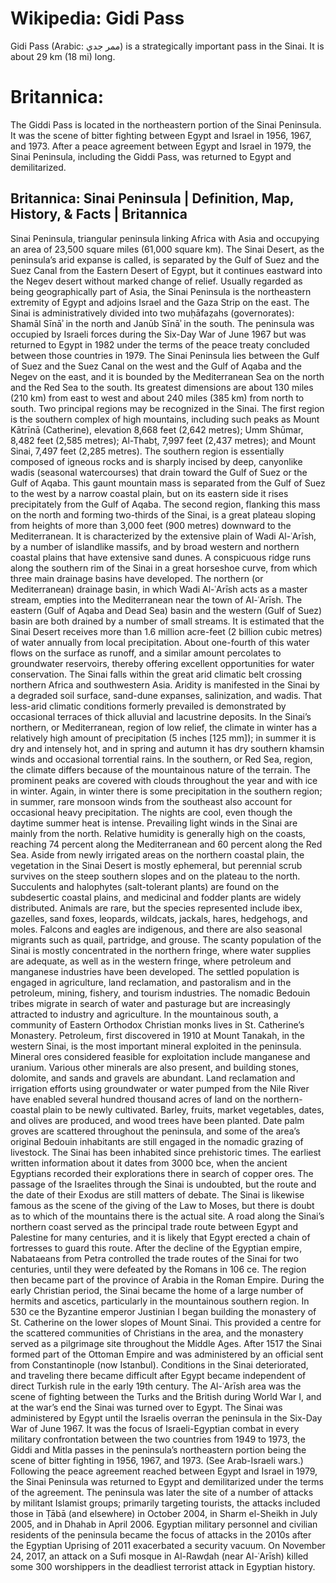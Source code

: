 
# Wikipedia: Gidi Pass
Gidi Pass (Arabic: ممر جدي) is a strategically important pass in the Sinai. It is about 29 km (18 mi) long.
# Britannica:
The Giddi Pass is located in the northeastern portion of the Sinai Peninsula.
It was the scene of bitter fighting between Egypt and Israel in 1956, 1967,
and 1973. After a peace agreement between Egypt and Israel in 1979, the Sinai
Peninsula, including the Giddi Pass, was returned to Egypt and demilitarized.



## Britannica: Sinai Peninsula | Definition, Map, History, & Facts | Britannica
Sinai Peninsula,  triangular peninsula linking Africa with Asia and occupying an area of 23,500 square miles (61,000 square km). The Sinai Desert, as the peninsula’s arid expanse is called, is separated by the Gulf of Suez and the Suez Canal from the Eastern Desert of Egypt, but it continues eastward into the Negev desert without marked change of relief. Usually regarded as being geographically part of Asia, the Sinai Peninsula is the northeastern extremity of Egypt and adjoins Israel and the Gaza Strip on the east. The Sinai is administratively divided into two muḥāfaẓahs (governorates): Shamāl Sīnāʾ in the north and Janūb Sīnāʾ in the south. The peninsula was occupied by Israeli forces during the Six-Day War of June 1967 but was returned to Egypt in 1982 under the terms of the peace treaty concluded between those countries in 1979.
The Sinai Peninsula lies between the Gulf of Suez and the Suez Canal on the west and the Gulf of Aqaba and the Negev on the east, and it is bounded by the Mediterranean Sea on the north and the Red Sea to the south. Its greatest dimensions are about 130 miles (210 km) from east to west and about 240 miles (385 km) from north to south.
Two principal regions may be recognized in the Sinai. The first region is the southern complex of high mountains, including such peaks as Mount Kātrīnā (Catherine), elevation 8,668 feet (2,642 metres); Umm Shūmar, 8,482 feet (2,585 metres); Al-Thabṭ, 7,997 feet (2,437 metres); and Mount Sinai, 7,497 feet (2,285 metres). The southern region is essentially composed of igneous rocks and is sharply incised by deep, canyonlike wadis (seasonal watercourses) that drain toward the Gulf of Suez or the Gulf of Aqaba. This gaunt mountain mass is separated from the Gulf of Suez to the west by a narrow coastal plain, but on its eastern side it rises precipitately from the Gulf of Aqaba. The second region, flanking this mass on the north and forming two-thirds of the  Sinai, is a great plateau sloping from heights of more than 3,000 feet (900 metres) downward to the Mediterranean. It is characterized by the extensive plain of Wadi Al-ʿArīsh, by a number of islandlike massifs, and by broad western and northern coastal plains that have extensive sand dunes.
A conspicuous ridge runs along the southern rim of the Sinai in a great horseshoe curve, from which three main drainage basins have developed. The northern (or Mediterranean) drainage basin, in which Wadi Al-ʿArīsh acts as a master stream, empties into the Mediterranean near the town of Al-ʿArīsh. The eastern (Gulf of Aqaba and Dead Sea) basin and the western (Gulf of Suez) basin are both drained by a number of small streams. It is estimated that the Sinai Desert receives more than 1.6 million acre-feet (2 billion cubic metres) of water annually from local precipitation. About one-fourth of this water flows on the surface as runoff, and a similar amount percolates to groundwater reservoirs, thereby offering excellent opportunities for water conservation.
The Sinai falls within the great arid climatic belt crossing northern Africa and southwestern Asia. Aridity is manifested in the Sinai by a degraded soil surface, sand-dune expanses, salinization, and wadis. That less-arid climatic conditions formerly prevailed is demonstrated by occasional terraces of thick alluvial and lacustrine deposits. In the Sinai’s northern, or Mediterranean, region of low relief, the climate in winter has a relatively high amount of precipitation (5 inches [125 mm]); in summer it is dry and intensely hot, and in spring and autumn it has dry southern khamsin winds and occasional torrential rains. In the southern, or Red Sea, region, the climate differs because of the mountainous nature of the terrain. The prominent peaks are covered with clouds throughout the year and with ice in winter. Again, in winter there is some precipitation in the southern region; in summer, rare monsoon winds from the southeast also account for occasional heavy precipitation. The nights are cool, even though the daytime summer heat is intense. Prevailing light winds in the Sinai are mainly from the north. Relative humidity is generally high on the coasts, reaching 74 percent along the Mediterranean and 60 percent along the Red Sea.
Aside from newly irrigated areas on the northern coastal plain, the vegetation in the Sinai Desert is mostly ephemeral, but perennial scrub survives on the steep southern slopes and on the plateau to the north. Succulents and halophytes (salt-tolerant plants) are found on the subdesertic coastal plains, and medicinal and fodder plants are widely distributed. Animals are rare, but the species represented include ibex, gazelles, sand foxes, leopards, wildcats, jackals, hares, hedgehogs, and moles. Falcons and eagles are indigenous, and there are also seasonal migrants such as quail, partridge, and grouse.
The scanty population of the Sinai is mostly concentrated in the northern fringe, where water supplies are adequate, as well as in the western fringe, where petroleum and manganese industries have been developed. The settled population is engaged in agriculture, land reclamation, and pastoralism and in the petroleum, mining, fishery, and tourism industries. The nomadic Bedouin tribes migrate in search of water and pasturage but are increasingly attracted to industry and agriculture. In the mountainous south, a community of Eastern Orthodox Christian monks lives in St. Catherine’s Monastery.
Petroleum, first discovered in 1910 at Mount Tanakah, in the western Sinai, is the most important mineral exploited in the peninsula. Mineral ores considered feasible for exploitation include manganese and uranium. Various other minerals are also present, and building stones, dolomite, and sands and gravels are abundant.
Land reclamation and irrigation efforts using groundwater or water pumped from the Nile River have enabled several hundred thousand acres of land on the northern-coastal plain to be newly cultivated. Barley, fruits, market vegetables, dates, and olives are produced, and wood trees have been planted. Date palm groves are scattered throughout the peninsula, and some of the area’s original Bedouin inhabitants are still engaged in the nomadic grazing of livestock.
The Sinai has been inhabited since prehistoric times. The earliest written information about it dates from 3000 bce, when the ancient Egyptians recorded their explorations there in search of copper ores. The passage of the Israelites through the Sinai is undoubted, but the route and the date of their Exodus are still matters of debate. The Sinai is likewise famous as the scene of the giving of the Law to Moses, but there is doubt as to which of the mountains there is the actual site. A road along the Sinai’s northern coast served as the principal trade route between Egypt and Palestine for many centuries, and it is likely that Egypt erected a chain of fortresses to guard this route. After the decline of the Egyptian empire, Nabataeans from Petra controlled the trade routes of the Sinai for two centuries, until they were defeated by the Romans in 106 ce. The region then became part of the province of Arabia in the Roman Empire.
During the early Christian period, the Sinai became the home of a large number of hermits and ascetics, particularly in the mountainous southern region. In 530 ce the Byzantine emperor Justinian I began building the monastery of St. Catherine on the lower slopes of Mount Sinai. This provided a centre for the scattered communities of Christians in the area, and the monastery served as a pilgrimage site throughout the Middle Ages. After 1517 the Sinai formed part of the Ottoman Empire and was administered by an official sent from Constantinople (now Istanbul). Conditions in the Sinai deteriorated, and traveling there became difficult after Egypt became independent of direct Turkish rule in the early 19th century. The Al-ʿArīsh area was the scene of fighting between the Turks and the British during World War I, and at the war’s end the Sinai was turned over to Egypt.
The Sinai was administered by Egypt until the Israelis overran the peninsula in the Six-Day War of June 1967. It was the focus of Israeli-Egyptian combat in every military confrontation between the two countries from 1949 to 1973, the Giddi and Mitla passes in the peninsula’s northeastern portion being the scene of bitter fighting in 1956, 1967, and 1973. (See Arab-Israeli wars.) Following the peace agreement reached between Egypt and Israel in 1979, the Sinai Peninsula was returned to Egypt and demilitarized under the terms of the agreement. The peninsula was later the site of a number of attacks by militant Islamist groups; primarily targeting tourists, the attacks included those in Ṭābā (and elsewhere) in October 2004, in Sharm el-Sheikh in July 2005, and in Dhahab in April 2006. Egyptian military personnel and civilian residents of the peninsula became the focus of attacks in the 2010s after the Egyptian Uprising of 2011 exacerbated a security vacuum. On November 24, 2017, an attack on a Sufi mosque in Al-Rawḍah (near Al-ʿArīsh) killed some 300 worshippers in the deadliest terrorist attack in Egyptian history.
